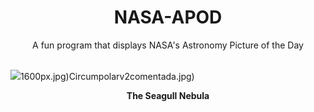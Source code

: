 <div align="center">
  <h1>
    NASA-APOD
  </h1>
</div>
  
<div align="center">
  A fun program that displays NASA's Astronomy Picture of the Day
</div>

<br>

![](https://apod.nasa.gov/apod/image/2403/Seagull_Lacroce_2048.jpg)1600px.jpg)Circumpolarv2comentada.jpg)

<p align = "center">
  <b>The Seagull Nebula</b>
</p>

